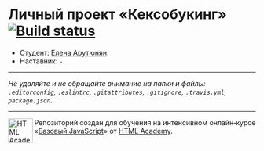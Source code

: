 # Личный проект «Кексобукинг» [![Build status][travis-image]][travis-url]

* Студент: [Елена Арутюнян](https://up.htmlacademy.ru/javascript/9/user/106442).
* Наставник: `-`.

---

_Не удаляйте и не обращайте внимание на папки и файлы:_<br>
_`.editorconfig`, `.eslintrc`, `.gitattributes`, `.gitignore`, `.travis.yml`, `package.json`._

---

<a href="https://htmlacademy.ru/intensive/javascript"><img align="left" width="50" height="50" title="HTML Academy" src="https://up.htmlacademy.ru/static/img/intensive/javascript/logo-for-github.svg"></a>

Репозиторий создан для обучения на интенсивном онлайн‑курсе «[Базовый JavaScript](https://htmlacademy.ru/intensive/javascript)» от [HTML Academy](https://htmlacademy.ru).

[travis-image]: https://travis-ci.org/htmlacademy-javascript/106442-keksobooking.svg?branch=master
[travis-url]: https://travis-ci.org/htmlacademy-javascript/106442-keksobooking
